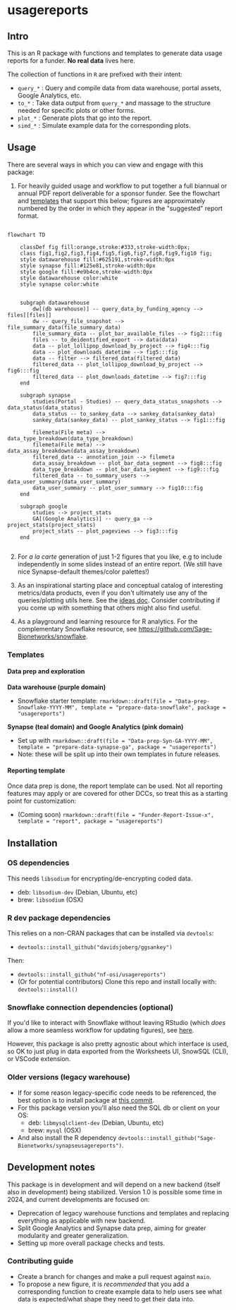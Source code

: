 # usagereports

## Intro

This is an R package with functions and templates to generate data usage reports for a funder.
**No real data** lives here. 

The collection of functions in `R` are prefixed with their intent:
- `query_*` : Query and compile data from data warehouse, portal assets, Google Analytics, etc.
- `to_*` : Take data output from `query_*` and massage to the structure needed for specific plots or other forms. 
- `plot_*` : Generate plots that go into the report.
- `simd_*` : Simulate example data for the corresponding plots.

## Usage

There are several ways in which you can view and engage with this package:

1. For heavily guided usage and workflow to put together a full biannual or annual PDF report deliverable for a sponsor funder. 
See the flowchart and [templates](#Templates) that support this below; figures are approximately numbered by the order in which they appear in the "suggested" report format.

```mermaid

flowchart TD
    
    classDef fig fill:orange,stroke:#333,stroke-width:0px;
    class fig1,fig2,fig3,fig4,fig5,fig6,fig7,fig8,fig9,fig10 fig;
    style datawarehouse fill:#625191,stroke-width:0px
    style synapse fill:#125e81,stroke-width:0px
    style google fill:#e9b4ce,stroke-width:0px
    style datawarehouse color:white
    style synapse color:white


    subgraph datawarehouse
        dw[(db warehouse)] -- query_data_by_funding_agency --> files[[files]] 
        dw -- query_file_snapshot --> file_summary_data(file_summary_data)
        file_summary_data -- plot_bar_available_files --> fig2:::fig
        files -- to_deidentified_export --> data(data) 
        data -- plot_lollipop_download_by_project --> fig4:::fig
        data -- plot_downloads_datetime --> fig5:::fig
        data -- filter --> filtered_data(filtered_data)
        filtered_data -- plot_lollipop_download_by_project --> fig6:::fig
        filtered_data -- plot_downloads_datetime --> fig7:::fig
    end
    
    subgraph synapse
        studies(Portal - Studies) -- query_data_status_snapshots --> data_status(data_status)
        data_status -- to_sankey_data --> sankey_data(sankey_data)
        sankey_data(sankey_data) -- plot_sankey_status --> fig1:::fig

        filemeta(File meta) --> data_type_breakdown(data_type_breakdown)
        filemeta(File meta) --> data_assay_breakdown(data_assay_breakdown)
        filtered_data -- annotation_join --> filemeta
        data_assay_breakdown -- plot_bar_data_segment --> fig8:::fig
        data_type_breakdown -- plot_bar_data_segment --> fig9:::fig
        filtered_data -- to_summary_users --> data_user_summary(data_user_summary)
        data_user_summary -- plot_user_summary --> fig10:::fig
    end

    subgraph google
        studies --> project_stats
        GA[(Google Analytics)] -- query_ga --> project_stats(project_stats)
        project_stats -- plot_pageviews --> fig3:::fig
    end
    
```

2. For *a la carte* generation of just 1-2 figures that you like, e.g to include independently in some slides instead of an entire report. 
(We still have nice Synapse-default themes/color palettes!)

3. As an inspirational starting place and conceptual catalog of interesting metrics/data products, even if you don't ultimately use any of the queries/plotting utils here. 
See the [ideas doc](https://github.com/nf-osi/usagereports/blob/main/notes.md). 
Consider contributing if you come up with something that others might also find useful.

4. As a playground and learning resource for R analytics. For the complementary Snowflake resource, see https://github.com/Sage-Bionetworks/snowflake. 

### Templates

#### Data prep and exploration

**Data warehouse (purple domain)**
- Snowflake starter template: `rmarkdown::draft(file = "Data-prep-Snowflake-YYYY-MM", template = "prepare-data-snowflake", package = "usagereports")`

**Synapse (teal domain) and Google Analytics (pink domain)**
- Set up with `rmarkdown::draft(file = "Data-prep-Syn-GA-YYYY-MM", template = "prepare-data-synapse-ga", package = "usagereports")`
- Note: these will be split up into their own templates in future releases.

#### Reporting template

Once data prep is done, the report template can be used. 
Not all reporting features may apply or are covered for other DCCs, so treat this as a starting point for customization:
- (Coming soon) `rmarkdown::draft(file = "Funder-Report-Issue-x", template = "report", package = "usagereports")`

## Installation

### OS dependencies

This needs `libsodium` for encrypting/de-encrypting coded data.
- deb: `libsodium-dev` (Debian, Ubuntu, etc)
- brew: `libsodium` (OSX)

### R dev package dependencies

This relies on a non-CRAN packages that can be installed via `devtools`:
- `devtools::install_github("davidsjoberg/ggsankey")`

Then: 
- `devtools::install_github("nf-osi/usagereports")`
- (Or for potential contributors) Clone this repo and install locally with: `devtools::install()`

### Snowflake connection dependencies (optional)

If you'd like to interact with Snowflake without leaving RStudio (which *does* allow a more seamless workflow for updating figures), see [here](https://solutions.posit.co/connections/db/databases/snowflake/).

However, this package is also pretty agnostic about which interface is used, so OK to just plug in data exported from the Worksheets UI, SnowSQL (CLI), or VSCode extension.

### Older versions (legacy warehouse)

- If for some reason legacy-specific code needs to be referenced, the best option is to install package at [this commit](https://github.com/nf-osi/usagereports/commit/441ff039f923bb1b780a56e3b32d16c073caf45e).
- For this package version you'll also need the SQL db or client on your OS:
    - deb: `libmysqlclient-dev` (Debian, Ubuntu, etc)
    - brew: `mysql` (OSX)
- And also install the R dependency `devtools::install_github("Sage-Bionetworks/synapseusagereports")`.

## Development notes

This package is in development and will depend on a new backend (itself also in development) being stabilized. 
Version 1.0 is possible some time in 2024, and current developments are focused on:

- Deprecation of legacy warehouse functions and templates and replacing everything as applicable with new backend.
- Split Google Analytics and Synapse data prep, aiming for greater modularity and greater generalization.
- Setting up more overall package checks and tests.

### Contributing guide

- Create a branch for changes and make a pull request against `main`.
- To propose a new figure, it is *recommended* that you add a corresponding function to create example data to help users see what data is expected/what shape they need to get their data into.
